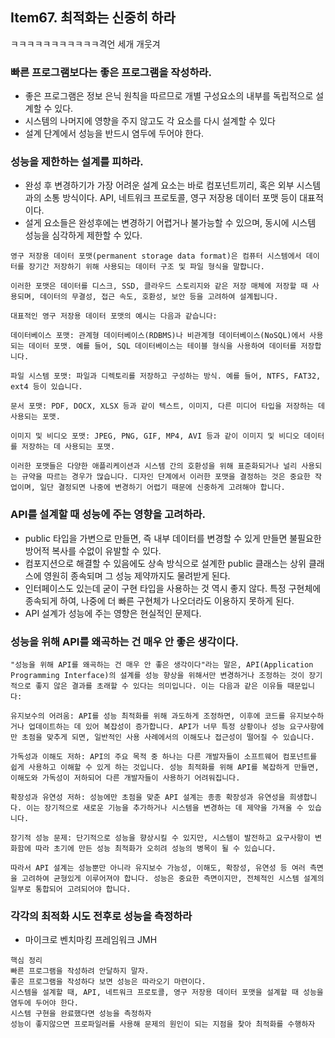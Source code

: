 ## Item67. 최적화는 신중히 하라

ㅋㅋㅋㅋㅋㅋㅋㅋㅋㅋㅋ격언 세개 개웃겨

### 빠른 프로그램보다는 좋은 프로그램을 작성하라.
- 좋은 프로그램은 정보 은닉 원칙을 따르므로 개별 구성요소의 내부를 독립적으로 설계할 수 있다.
- 시스템의 나머지에 영향을 주지 않고도 각 요소를 다시 설계할 수 있다
- 설계 단계에서 성능을 반드시 염두에 두어야 한다.

### 성능을 제한하는 설계를 피하라.
- 완성 후 변경하기가 가장 어려운 설계 요소는 바로 컴포넌트끼리, 혹은 외부 시스템과의 소통 방식이다. API, 네트워크 프로토콜, 영구 저장용 데이터 포맷 등이 대표적이다.
- 설게 요소들은 완성후에는 변경하기 어렵거나 불가능할 수 있으며, 동시에 시스템 성능을 심각하게 제한할 수 있다.

```
영구 저장용 데이터 포맷(permanent storage data format)은 컴퓨터 시스템에서 데이터를 장기간 저장하기 위해 사용되는 데이터 구조 및 파일 형식을 말합니다.

이러한 포맷은 데이터를 디스크, SSD, 클라우드 스토리지와 같은 저장 매체에 저장할 때 사용되며, 데이터의 무결성, 접근 속도, 호환성, 보안 등을 고려하여 설계됩니다.

대표적인 영구 저장용 데이터 포맷의 예시는 다음과 같습니다:

데이터베이스 포맷: 관계형 데이터베이스(RDBMS)나 비관계형 데이터베이스(NoSQL)에서 사용되는 데이터 포맷. 예를 들어, SQL 데이터베이스는 테이블 형식을 사용하여 데이터를 저장합니다.

파일 시스템 포맷: 파일과 디렉토리를 저장하고 구성하는 방식. 예를 들어, NTFS, FAT32, ext4 등이 있습니다.

문서 포맷: PDF, DOCX, XLSX 등과 같이 텍스트, 이미지, 다른 미디어 타입을 저장하는 데 사용되는 포맷.

이미지 및 비디오 포맷: JPEG, PNG, GIF, MP4, AVI 등과 같이 이미지 및 비디오 데이터를 저장하는 데 사용되는 포맷.

이러한 포맷들은 다양한 애플리케이션과 시스템 간의 호환성을 위해 표준화되거나 널리 사용되는 규약을 따르는 경우가 많습니다. 디자인 단계에서 이러한 포맷을 결정하는 것은 중요한 작업이며, 일단 결정되면 나중에 변경하기 어렵기 때문에 신중하게 고려해야 합니다.
```

### API를 설계할 때 성능에 주는 영향을 고려하라.
- public 타입을 가변으로 만들면, 즉 내부 데이터를 변경할 수 있게 만들면 불필요한 방어적 복사를 수없이 유발할 수 있다.
- 컴포지션으로 해결할 수 있음에도 상속 방식으로 설계한 public 클래스는 상위 클래스에 영원히 종속되며 그 성능 제약까지도 물려받게 된다.
- 인터페이스도 있는데 굳이 구현 타입을 사용하는 것 역시 좋지 않다. 특정 구현체에 종속되게 하여, 나중에 더 빠른 구현체가 나오더라도 이용하지 못하게 된다.
- API 설계가 성능에 주는 영향은 현실적인 문제다.


### 성능을 위해 API를 왜곡하는 건 매우 안 좋은 생각이다.
```
"성능을 위해 API를 왜곡하는 건 매우 안 좋은 생각이다"라는 말은, API(Application Programming Interface)의 설계를 성능 향상을 위해서만 변경하거나 조정하는 것이 장기적으로 좋지 않은 결과를 초래할 수 있다는 의미입니다. 이는 다음과 같은 이유들 때문입니다:

유지보수의 어려움: API를 성능 최적화를 위해 과도하게 조정하면, 이후에 코드를 유지보수하거나 업데이트하는 데 있어 복잡성이 증가합니다. API가 너무 특정 상황이나 성능 요구사항에만 초점을 맞추게 되면, 일반적인 사용 사례에서의 이해도나 접근성이 떨어질 수 있습니다.

가독성과 이해도 저하: API의 주요 목적 중 하나는 다른 개발자들이 소프트웨어 컴포넌트를 쉽게 사용하고 이해할 수 있게 하는 것입니다. 성능 최적화를 위해 API를 복잡하게 만들면, 이해도와 가독성이 저하되어 다른 개발자들이 사용하기 어려워집니다.

확장성과 유연성 저하: 성능에만 초점을 맞춘 API 설계는 종종 확장성과 유연성을 희생합니다. 이는 장기적으로 새로운 기능을 추가하거나 시스템을 변경하는 데 제약을 가져올 수 있습니다.

장기적 성능 문제: 단기적으로 성능을 향상시킬 수 있지만, 시스템이 발전하고 요구사항이 변화함에 따라 초기에 만든 성능 최적화가 오히려 성능의 병목이 될 수 있습니다.

따라서 API 설계는 성능뿐만 아니라 유지보수 가능성, 이해도, 확장성, 유연성 등 여러 측면을 고려하여 균형있게 이루어져야 합니다. 성능은 중요한 측면이지만, 전체적인 시스템 설계의 일부로 통합되어 고려되어야 합니다.
```

### 각각의 최적화 시도 전후로 성능을 측정하라
- 마이크로 벤치마킹 프레임워크 JMH

```
핵심 정리
빠른 프로그램을 작성하려 안달하지 말자.
좋은 프로그램을 작성하다 보면 성능은 따라오기 마련이다.
시스템을 설계할 때, API, 네트워크 프로토콜, 영구 저장용 데이터 포맷을 설계할 때 성능을 염두에 두어야 한다.
시스템 구현을 완료했다면 성능을 측정하자
성능이 좋지않으면 프로파일러를 사용해 문제의 원인이 되는 지점을 찾아 최적화를 수행하자
```
